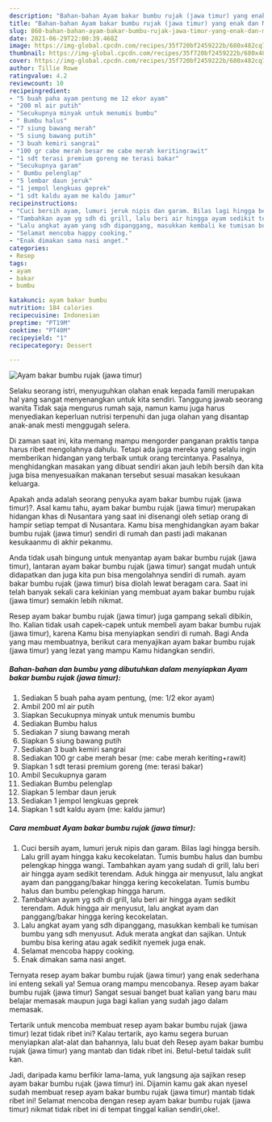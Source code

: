 ```yaml
---
description: "Bahan-bahan Ayam bakar bumbu rujak (jawa timur) yang enak dan Mudah Dibuat"
title: "Bahan-bahan Ayam bakar bumbu rujak (jawa timur) yang enak dan Mudah Dibuat"
slug: 860-bahan-bahan-ayam-bakar-bumbu-rujak-jawa-timur-yang-enak-dan-mudah-dibuat
date: 2021-06-29T22:00:39.468Z
image: https://img-global.cpcdn.com/recipes/35f720bf2459222b/680x482cq70/ayam-bakar-bumbu-rujak-jawa-timur-foto-resep-utama.jpg
thumbnail: https://img-global.cpcdn.com/recipes/35f720bf2459222b/680x482cq70/ayam-bakar-bumbu-rujak-jawa-timur-foto-resep-utama.jpg
cover: https://img-global.cpcdn.com/recipes/35f720bf2459222b/680x482cq70/ayam-bakar-bumbu-rujak-jawa-timur-foto-resep-utama.jpg
author: Tillie Rowe
ratingvalue: 4.2
reviewcount: 10
recipeingredient:
- "5 buah paha ayam pentung me 12 ekor ayam"
- "200 ml air putih"
- "Secukupnya minyak untuk menumis bumbu"
- " Bumbu halus"
- "7 siung bawang merah"
- "5 siung bawang putih"
- "3 buah kemiri sangrai"
- "100 gr cabe merah besar me cabe merah keritingrawit"
- "1 sdt terasi premium goreng me terasi bakar"
- "Secukupnya garam"
- " Bumbu pelenglap"
- "5 lembar daun jeruk"
- "1 jempol lengkuas geprek"
- "1 sdt kaldu ayam me kaldu jamur"
recipeinstructions:
- "Cuci bersih ayam, lumuri jeruk nipis dan garam. Bilas lagi hingga bersih. Lalu grill ayam hingga kaku kecokelatan. Tumis bumbu halus dan bumbu pelengkap hingga wangi. Tambahkan ayam yang sudah di grill, lalu beri air hingga ayam sedikit terendam. Aduk hingga air menyusut, lalu angkat ayam dan panggang/bakar hingga kering kecokelatan. Tumis bumbu halus dan bumbu pelengkap hingga harum."
- "Tambahkan ayam yg sdh di grill, lalu beri air hingga ayam sedikit terendam. Aduk hingga air menyusut, lalu angkat ayam dan panggang/bakar hingga kering kecokelatan."
- "Lalu angkat ayam yang sdh dipanggang, masukkan kembali ke tumisan bumbu yang sdh menyusut. Aduk merata angkat dan sajikan. Untuk bumbu bisa kering atau agak sedikit nyemek juga enak."
- "Selamat mencoba happy cooking."
- "Enak dimakan sama nasi anget."
categories:
- Resep
tags:
- ayam
- bakar
- bumbu

katakunci: ayam bakar bumbu 
nutrition: 184 calories
recipecuisine: Indonesian
preptime: "PT19M"
cooktime: "PT40M"
recipeyield: "1"
recipecategory: Dessert

---
```



![Ayam bakar bumbu rujak (jawa timur)](https://img-global.cpcdn.com/recipes/35f720bf2459222b/680x482cq70/ayam-bakar-bumbu-rujak-jawa-timur-foto-resep-utama.jpg)

Selaku seorang istri, menyuguhkan olahan enak kepada famili merupakan hal yang sangat menyenangkan untuk kita sendiri. Tanggung jawab seorang  wanita Tidak saja mengurus rumah saja, namun kamu juga harus menyediakan keperluan nutrisi terpenuhi dan juga olahan yang disantap anak-anak mesti menggugah selera.

Di zaman  saat ini, kita memang mampu mengorder panganan praktis tanpa harus ribet mengolahnya dahulu. Tetapi ada juga mereka yang selalu ingin memberikan hidangan yang terbaik untuk orang tercintanya. Pasalnya, menghidangkan masakan yang dibuat sendiri akan jauh lebih bersih dan kita juga bisa menyesuaikan makanan tersebut sesuai masakan kesukaan keluarga. 



Apakah anda adalah seorang penyuka ayam bakar bumbu rujak (jawa timur)?. Asal kamu tahu, ayam bakar bumbu rujak (jawa timur) merupakan hidangan khas di Nusantara yang saat ini disenangi oleh setiap orang di hampir setiap tempat di Nusantara. Kamu bisa menghidangkan ayam bakar bumbu rujak (jawa timur) sendiri di rumah dan pasti jadi makanan kesukaanmu di akhir pekanmu.

Anda tidak usah bingung untuk menyantap ayam bakar bumbu rujak (jawa timur), lantaran ayam bakar bumbu rujak (jawa timur) sangat mudah untuk didapatkan dan juga kita pun bisa mengolahnya sendiri di rumah. ayam bakar bumbu rujak (jawa timur) bisa diolah lewat beragam cara. Saat ini telah banyak sekali cara kekinian yang membuat ayam bakar bumbu rujak (jawa timur) semakin lebih nikmat.

Resep ayam bakar bumbu rujak (jawa timur) juga gampang sekali dibikin, lho. Kalian tidak usah capek-capek untuk membeli ayam bakar bumbu rujak (jawa timur), karena Kamu bisa menyiapkan sendiri di rumah. Bagi Anda yang mau membuatnya, berikut cara menyajikan ayam bakar bumbu rujak (jawa timur) yang lezat yang mampu Kamu hidangkan sendiri.

<!--inarticleads1-->

##### Bahan-bahan dan bumbu yang dibutuhkan dalam menyiapkan Ayam bakar bumbu rujak (jawa timur):

1. Sediakan 5 buah paha ayam pentung, (me: 1/2 ekor ayam)
1. Ambil 200 ml air putih
1. Siapkan Secukupnya minyak untuk menumis bumbu
1. Sediakan  Bumbu halus
1. Sediakan 7 siung bawang merah
1. Siapkan 5 siung bawang putih
1. Sediakan 3 buah kemiri sangrai
1. Sediakan 100 gr cabe merah besar (me: cabe merah keriting+rawit)
1. Siapkan 1 sdt terasi premium goreng (me: terasi bakar)
1. Ambil Secukupnya garam
1. Sediakan  Bumbu pelenglap
1. Siapkan 5 lembar daun jeruk
1. Sediakan 1 jempol lengkuas geprek
1. Siapkan 1 sdt kaldu ayam (me: kaldu jamur)




<!--inarticleads2-->

##### Cara membuat Ayam bakar bumbu rujak (jawa timur):

1. Cuci bersih ayam, lumuri jeruk nipis dan garam. Bilas lagi hingga bersih. Lalu grill ayam hingga kaku kecokelatan. Tumis bumbu halus dan bumbu pelengkap hingga wangi. Tambahkan ayam yang sudah di grill, lalu beri air hingga ayam sedikit terendam. Aduk hingga air menyusut, lalu angkat ayam dan panggang/bakar hingga kering kecokelatan. Tumis bumbu halus dan bumbu pelengkap hingga harum.
1. Tambahkan ayam yg sdh di grill, lalu beri air hingga ayam sedikit terendam. Aduk hingga air menyusut, lalu angkat ayam dan panggang/bakar hingga kering kecokelatan.
1. Lalu angkat ayam yang sdh dipanggang, masukkan kembali ke tumisan bumbu yang sdh menyusut. Aduk merata angkat dan sajikan. Untuk bumbu bisa kering atau agak sedikit nyemek juga enak.
1. Selamat mencoba happy cooking.
1. Enak dimakan sama nasi anget.




Ternyata resep ayam bakar bumbu rujak (jawa timur) yang enak sederhana ini enteng sekali ya! Semua orang mampu mencobanya. Resep ayam bakar bumbu rujak (jawa timur) Sangat sesuai banget buat kalian yang baru mau belajar memasak maupun juga bagi kalian yang sudah jago dalam memasak.

Tertarik untuk mencoba membuat resep ayam bakar bumbu rujak (jawa timur) lezat tidak ribet ini? Kalau tertarik, ayo kamu segera buruan menyiapkan alat-alat dan bahannya, lalu buat deh Resep ayam bakar bumbu rujak (jawa timur) yang mantab dan tidak ribet ini. Betul-betul taidak sulit kan. 

Jadi, daripada kamu berfikir lama-lama, yuk langsung aja sajikan resep ayam bakar bumbu rujak (jawa timur) ini. Dijamin kamu gak akan nyesel sudah membuat resep ayam bakar bumbu rujak (jawa timur) mantab tidak ribet ini! Selamat mencoba dengan resep ayam bakar bumbu rujak (jawa timur) nikmat tidak ribet ini di tempat tinggal kalian sendiri,oke!.

